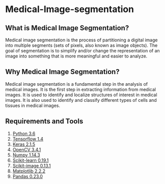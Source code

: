 # Medical-Image-segmentation

## What is Medical Image Segmentation?

Medical image segmentation is the process of partitioning a digital image into multiple segments (sets of pixels, also known as image objects). The goal of segmentation is to simplify and/or change the representation of an image into something that is more meaningful and easier to analyze.

## Why Medical Image Segmentation?

Medical image segmentation is a fundamental step in the analysis of medical images. It is the first step in extracting information from medical images. It is used to identify and localize structures of interest in medical images. It is also used to identify and classify different types of cells and tissues in medical images.

## Requirements and Tools

1. [Python 3.6](https://www.python.org/downloads/release/python-360/)
2. [Tensorflow 1.4](https://www.tensorflow.org/install/)
3. [Keras 2.1.5](https://keras.io/#installation)
4. [OpenCV 3.4.1](https://opencv.org/releases.html)
5. [Numpy 1.14.3](https://pypi.org/project/numpy/)
6. [Scikit-learn 0.19.1](https://scikit-learn.org/stable/install.html)
7. [Scikit-image 0.13.1](https://scikit-image.org/docs/dev/install.html)
8. [Matplotlib 2.2.2](https://matplotlib.org/users/installing.html)
9. [Pandas 0.23.0](https://pandas.pydata.org/pandas-docs/stable/install.html)






  
